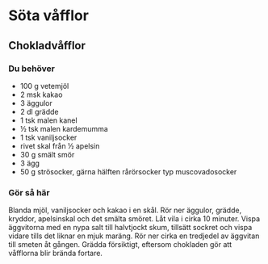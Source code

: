 # Söta våfflor

## Chokladvåfflor

### Du behöver

* 100 g vetemjöl
* 2 msk kakao
* 3 äggulor
* 2 dl grädde
* 1 tsk malen kanel
* ½ tsk malen kardemumma
* 1 tsk vaniljsocker
* rivet skal från ½ apelsin
* 30 g smält smör
* 3 ägg
* 50 g strösocker, gärna hälften rårörsocker typ muscovadosocker

### Gör så här

Blanda mjöl, vaniljsocker och kakao i en skål. Rör ner äggulor, grädde, kryddor, apelsinskal och det smälta smöret. Låt vila i cirka 10 minuter. Vispa äggvitorna med en nypa salt till halvtjockt skum, tillsätt sockret och vispa vidare tills det liknar en mjuk maräng. Rör ner cirka en tredjedel av äggvitan till smeten åt gången. Grädda försiktigt, eftersom chokladen gör att våfflorna blir brända fortare.
